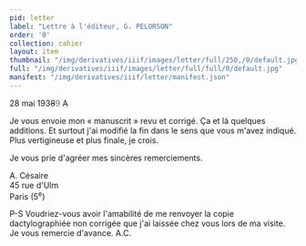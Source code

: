 ```yaml
---
pid: letter
label: "Lettre à l'éditeur, G. PELORSON"
order: '0'
collection: cahier
layout: item
thumbnail: "/img/derivatives/iiif/images/letter/full/250,/0/default.jpg"
full: "/img/derivatives/iiif/images/letter/full/full/0/default.jpg"
manifest: "/img/derivatives/iiif/letter/manifest.json"
---
```


<span style="text-align:left;">28 mai 193<del style='color:#303030'>8</del><add style='color:#677179'>9</add> A</span>

<p>Je vous envoie mon « manuscrit » revu et corrigé. Ça et là quelques additions. Et surtout j'ai modifié la fin dans le sens que vous m'avez indiqué. Plus vertigineuse et plus finale, je crois.</p>

<p>Je vous prie d'agréer mes sincères remerciements.</p>

<p>A. Césaire<br>45 rue d'Ulm<br>Paris (5<sup>e</sup>)</p>

<p>P-S Voudriez-vous avoir l'amabilité de me renvoyer la copie dactylographiée non corrigée que j'ai laissée chez vous lors de ma visite.<br>Je vous remercie d'avance. A.C.</p>


